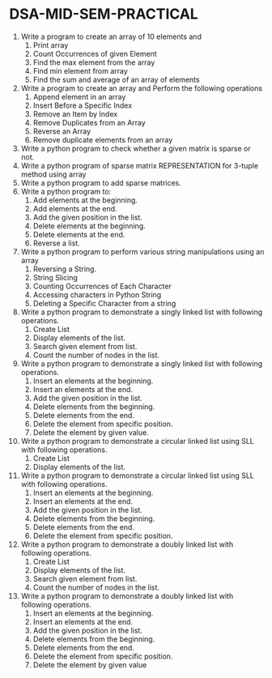 # DSA-MID-SEM-PRACTICAL

1. Write a program to create an array of 10 elements and
    1. Print array
    2. Count Occurrences of given Element
    3. Find the max element from the array
    4. Find min element from array
    5. Find the sum and average of an array of elements
2. Write a program to create an array and Perform the following operations
    1. Append element in an array
    2. Insert Before a Specific Index
    3. Remove an Item by Index
    4. Remove Duplicates from an Array
    5. Reverse an Array
    6. Remove duplicate elements from an array
3. Write a python program to check whether a given matrix is sparse or not.
4. Write a python program of sparse matrix REPRESENTATION for 3-tuple method using array
5. Write a python program to add sparse matrices.
6. Write a python program to:
    1. Add elements at the beginning.
    2. Add elements at the end.
    3. Add the given position in the list.
    4. Delete elements at the beginning.
    5. Delete elements at the end.
    6. Reverse a list.
7. Write a python program to perform various string manipulations using an array
    1. Reversing a String.
    2. String Slicing
    3. Counting Occurrences of Each Character
    4. Accessing characters in Python String
    5. Deleting a Specific Character from a string
8. Write a python program to demonstrate a singly linked list with following operations.
    1. Create List
    2. Display elements of the list.
    3. Search given element from list.
    4. Count the number of nodes in the list.
9. Write a python program to demonstrate a singly linked list with following operations.
    1. Insert an elements at the beginning.
    2. Insert an elements at the end.
    3. Add the given position in the list.
    4. Delete elements from the beginning.
    5. Delete elements from the end.
    6. Delete the element from specific position.
    7. Delete the element by given value.
10. Write a python program to demonstrate a circular linked list using SLL with following
operations.
    1. Create List
    2. Display elements of the list.
11. Write a python program to demonstrate a circular linked list using SLL with following
operations.
    1. Insert an elements at the beginning.
    2. Insert an elements at the end.
    3. Add the given position in the list.
    4. Delete elements from the beginning.
    5. Delete elements from the end.
    6. Delete the element from specific position.
12. Write a python program to demonstrate a doubly linked list with following operations.
    1. Create List
    2. Display elements of the list.
    3. Search given element from list.
    4. Count the number of nodes in the list.
13. Write a python program to demonstrate a doubly linked list with following operations.
    1. Insert an elements at the beginning.
    2. Insert an elements at the end.
    3. Add the given position in the list.
    4. Delete elements from the beginning.
    5. Delete elements from the end.
    6. Delete the element from specific position.
    7. Delete the element by given value
